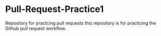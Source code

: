 # Pull-Request-Practice1
Repository for practcing pull requests
this repository is for practicing the Github pull request workflow.
